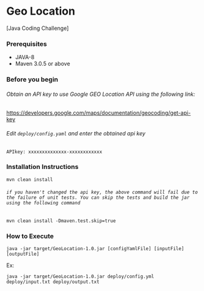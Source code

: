 # Geo Location

[Java Coding Challenge]

### Prerequisites

* JAVA-8
* Maven 3.0.5 or above

### Before you begin

###### Obtain an API key to use Google GEO Location API using the following link:
https://developers.google.com/maps/documentation/geocoding/get-api-key
###### Edit `deploy/config.yaml` and enter the obtained api key

` APIkey: xxxxxxxxxxxxxx-xxxxxxxxxxxx `

### Installation Instructions

```
mvn clean install
```

###### `if you haven't changed the api key, the above command will fail due to the failure of unit tests. You can skip the tests and build the jar using the following command`

```
mvn clean install -Dmaven.test.skip=true
```

### How to Execute

```
java -jar target/GeoLocation-1.0.jar [configYamlFile] [inputFile] [outputFile]
```

Ex:

```
java -jar target/GeoLocation-1.0.jar deploy/config.yml deploy/input.txt deploy/output.txt
```